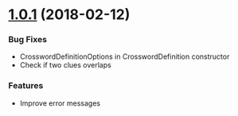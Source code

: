 <a name="1.0.1"></a>
# [1.0.1](https://github.com/davinchi-finsi/crossword-definition/compare/v1.0.0...v1.0.1) (2018-02-12)


### Bug Fixes

* CrosswordDefinitionOptions in CrosswordDefinition constructor
* Check if two clues overlaps


### Features

* Improve error messages